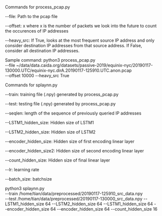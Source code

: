 Commands for process_pcap.py

--file: Path to the pcap file

--offset: x where x is the number of packets we look into the future to count the occurences of IP addresses

--heavy_src: If True, looks at the most frequent source IP address and only consider destination IP addresses from that source address. If False, consider all destination IP addresses.



Sample command:
python3 process_pcap.py \
    --file ~/data/data.caida.org/datasets/passive-2019/equinix-nyc/20190117-130000.UTC/equinix-nyc.dirA.20190117-125910.UTC.anon.pcap \
    --offset 10000
    --heavy_src True
    
Commands for splaynn.py

--train: training file (.npy) generated by process_pcap.py

--test: testing file (.npy) generated by process_pcap.py

--seqlen: length of the sequence of previously queried IP addresses

--LSTM1_hidden_size: Hidden size of LSTM1

--LSTM2_hidden_size: Hidden size of LSTM2

--encoder_hidden_size: Hidden size of first encoding linear layer

--encoder_hidden_size2: Hidden size of second encoding linear layer

--count_hidden_size: Hidden size of final linear layer

--lr: learning rate

--batch_size: batchsize

python3 splaynn.py \
    --train /home/tian/data/preprocessed/20190117-125910_src_data.npy \
    --test /home/tian/data/preprocessed/20190117-130000_src_data.npy 
    --LSTM1_hidden_size 64
    --LSTM2_hidden_size 64
    --LSTM1_hidden_size 64
    --encoder_hidden_size 64
    --encoder_hidden_size 64
    --count_hidden_size 16
